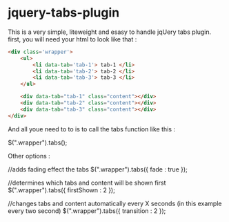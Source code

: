 # jquery-tabs-plugin

This is a very simple, liteweight and esasy to handle jqUery tabs plugin.
first, you will need your html to look like that :
```html
<div class='wrapper'>
    <ul>
        <li data-tab='tab-1'> tab-1 </li>
        <li data-tab='tab-2'> tab-2 </li>
        <li data-tab='tab-3'> tab-3 </li>
    </ul>

    <div data-tab="tab-1" class="content"></div>
    <div data-tab="tab-2" class="content"></div>
    <div data-tab="tab-3" class="content"></div>
</div>
```


And all youe need to to is to call the tabs function like this :

$(".wrapper").tabs();

Other options :

//adds fading effect the tabs
$(".wrapper").tabs({
    fade : true
});


//determines which tabs and content will be shown first
$(".wrapper").tabs({
    firstShown : 2
});


//changes tabs and content automatically every X seconds (in this example every two second)
$(".wrapper").tabs({
    transition : 2
});








